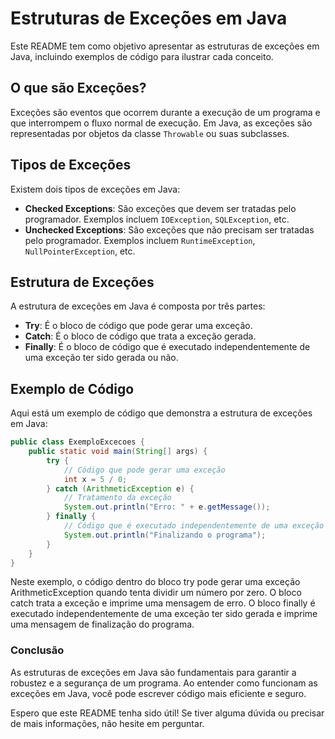 # Estruturas de Exceções em Java

Este README tem como objetivo apresentar as estruturas de exceções em Java, incluindo exemplos de código para ilustrar cada conceito.

## O que são Exceções?

Exceções são eventos que ocorrem durante a execução de um programa e que interrompem o fluxo normal de execução. Em Java, as exceções são representadas por objetos da classe `Throwable` ou suas subclasses.

## Tipos de Exceções

Existem dois tipos de exceções em Java:

* **Checked Exceptions**: São exceções que devem ser tratadas pelo programador. Exemplos incluem `IOException`, `SQLException`, etc.
* **Unchecked Exceptions**: São exceções que não precisam ser tratadas pelo programador. Exemplos incluem `RuntimeException`, `NullPointerException`, etc.

## Estrutura de Exceções

A estrutura de exceções em Java é composta por três partes:

* **Try**: É o bloco de código que pode gerar uma exceção.
* **Catch**: É o bloco de código que trata a exceção gerada.
* **Finally**: É o bloco de código que é executado independentemente de uma exceção ter sido gerada ou não.



## Exemplo de Código

Aqui está um exemplo de código que demonstra a estrutura de exceções em Java:

```java
public class ExemploExcecoes {
    public static void main(String[] args) {
        try {
            // Código que pode gerar uma exceção
            int x = 5 / 0;
        } catch (ArithmeticException e) {
            // Tratamento da exceção
            System.out.println("Erro: " + e.getMessage());
        } finally {
            // Código que é executado independentemente de uma exceção ter sido gerada
            System.out.println("Finalizando o programa");
        }
    }
}
```
Neste exemplo, o código dentro do bloco try pode gerar uma exceção ArithmeticException quando tenta dividir um número por zero. O bloco catch trata a exceção e imprime uma mensagem de erro. O bloco finally é executado independentemente de uma exceção ter sido gerada e imprime uma mensagem de finalização do programa.


### Conclusão

As estruturas de exceções em Java são fundamentais para garantir a robustez e a segurança de um programa. Ao entender como funcionam as exceções em Java, você pode escrever código mais eficiente e seguro.

Espero que este README tenha sido útil! Se tiver alguma dúvida ou precisar de mais informações, não hesite em perguntar.